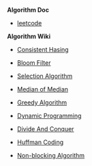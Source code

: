 **Algorithm Doc**

* [leetcode](https://leetcode-cn.com/)

**Algorithm Wiki**

* [Consistent Hasing](https://en.wikipedia.org/wiki/Consistent_hashing)

* [Bloom Filter](https://en.wikipedia.org/wiki/Bloom_filter)

* [Selection Algorithm](https://en.wikipedia.org/wiki/Selection_algorithm)

* [Median of Median](https://en.wikipedia.org/wiki/Median_of_medians)

* [Greedy Algorithm](https://en.wikipedia.org/wiki/Greedy_algorithm)

* [Dynamic Programming](https://en.wikipedia.org/wiki/Dynamic_programming)

* [Divide And Conquer](https://en.wikipedia.org/wiki/Divide-and-conquer_algorithm)

* [Huffman Coding](https://en.wikipedia.org/wiki/Huffman_coding)

* [Non-blocking Algorithm](https://en.wikipedia.org/wiki/Non-blocking_algorithm)

